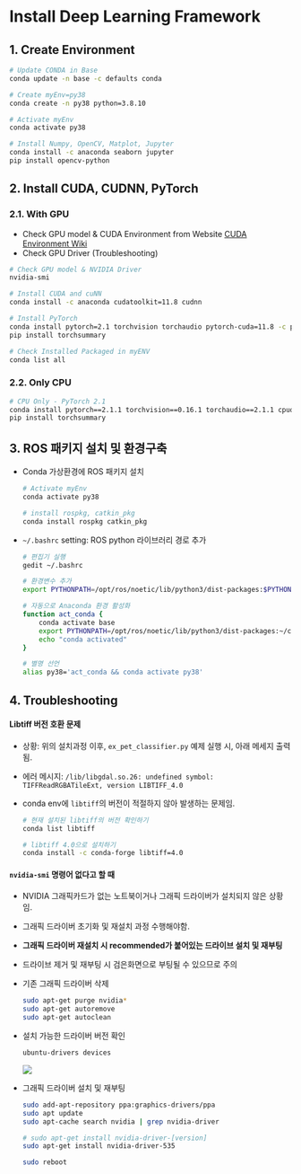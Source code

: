 # Install Deep Learning Framework

## 1. Create Environment

```bash
# Update CONDA in Base
conda update -n base -c defaults conda

# Create myEnv=py38
conda create -n py38 python=3.8.10

# Activate myEnv
conda activate py38

# Install Numpy, OpenCV, Matplot, Jupyter
conda install -c anaconda seaborn jupyter
pip install opencv-python
```


## 2. Install CUDA, CUDNN, PyTorch

### 2.1. With GPU

* Check GPU model & CUDA Environment from Website [CUDA Environment Wiki](https://en.wikipedia.org/wiki/CUDA)
* Check GPU Driver (Troubleshooting)

```bash
# Check GPU model & NVIDIA Driver
nvidia-smi

# Install CUDA and cuNN
conda install -c anaconda cudatoolkit=11.8 cudnn 

# Install PyTorch
conda install pytorch=2.1 torchvision torchaudio pytorch-cuda=11.8 -c pytorch -c nvidia
pip install torchsummary

# Check Installed Packaged in myENV
conda list all
```


### 2.2. Only CPU

```bash
# CPU Only - PyTorch 2.1
conda install pytorch==2.1.1 torchvision==0.16.1 torchaudio==2.1.1 cpuonly -c pytorch
pip install torchsummary
```


## 3. ROS 패키지 설치 및 환경구축

*   Conda 가상환경에 ROS 패키지 설치

    ```bash
    # Activate myEnv
    conda activate py38

    # install rospkg, catkin_pkg
    conda install rospkg catkin_pkg
    ```
*   `~/.bashrc` setting: ROS python 라이브러리 경로 추가

    ```bash
    # 편집기 실행
    gedit ~/.bashrc
    ```

    ```bash
    # 환경변수 추가
    export PYTHONPATH=/opt/ros/noetic/lib/python3/dist-packages:$PYTHONPATH

    # 자동으로 Anaconda 환경 활성화
    function act_conda {
        conda activate base
        export PYTHONPATH=/opt/ros/noetic/lib/python3/dist-packages:~/catkin_ws/devel/lib/python3/dist-packages:~/anaconda3/envs/py38/lib/python3.8/site-packages
        echo "conda activated"
    }

    # 별명 선언
    alias py38='act_conda && conda activate py38'
    ```


## 4. Troubleshooting

#### Libtiff 버전 호환 문제

* 상황: 위의 설치과정 이후, `ex_pet_classifier.py` 예제 실행 시, 아래 메세지 출력됨.
* 에러 메시지: `/lib/libgdal.so.26: undefined symbol: TIFFReadRGBATileExt, version LIBTIFF_4.0`
*   conda env에 `libtiff`의 버전이 적절하지 않아 발생하는 문제임.

    ```bash
    # 현재 설치된 libtiff의 버전 확인하기
    conda list libtiff

    # libtiff 4.0으로 설치하기
    conda install -c conda-forge libtiff=4.0
    ```

#### `nvidia-smi` 명령어 없다고 할 때

* NVIDIA 그래픽카드가 없는 노트북이거나 그래픽 드라이버가 설치되지 않은 상황임.
* 그래픽 드라이버 초기화 및 재설치 과정 수행해야함.
* **그래픽 드라이버 재설치 시 recommended가 붙어있는 드라이브 설치 및 재부팅**
* 드라이브 제거 및 재부팅 시 검은화면으로 부팅될 수 있으므로 주의

* 기존 그래픽 드라이버 삭제
  ```bash
  sudo apt-get purge nvidia*
  sudo apt-get autoremove
  sudo apt-get autoclean
  ```

* 설치 가능한 드라이버 버전 확인
  ```bash
  ubuntu-drivers devices
  ```

  ![](https://github.com/user-attachments/assets/1dfd5f25-49b5-48c8-87a8-a43894a7eb77)


* 그래픽 드라이버 설치 및 재부팅
  ```bash
  sudo add-apt-repository ppa:graphics-drivers/ppa
  sudo apt update
  sudo apt-cache search nvidia | grep nvidia-driver
  
  # sudo apt-get install nvidia-driver-[version]
  sudo apt-get install nvidia-driver-535

  sudo reboot
  ```

